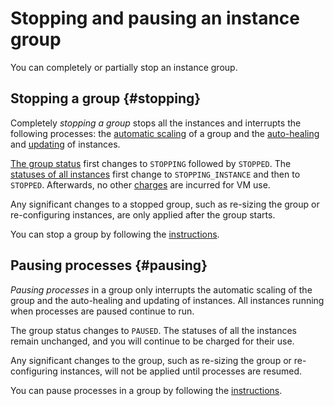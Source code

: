 # Stopping and pausing an instance group

You can completely or partially stop an instance group.

## Stopping a group {#stopping}

Completely _stopping a group_ stops all the instances and interrupts the following processes: the [automatic scaling](scale.md) of a group and the [auto-healing](autohealing.md) and [updating](deploy/index.md) of instances.

[The group status](statuses.md#group-statuses) first changes to `STOPPING` followed by `STOPPED`. The [statuses of all instances](statuses.md#vm-statuses) first change to `STOPPING_INSTANCE` and then to `STOPPED`. Afterwards, no other [charges](../../pricing.md) are incurred for VM use.

Any significant changes to a stopped group, such as re-sizing the group or re-configuring instances, are only applied after the group starts.

You can stop a group by following the [instructions](../../operations/instance-groups/stop.md).

## Pausing processes {#pausing}

_Pausing processes_ in a group only interrupts the automatic scaling of the group and the auto-healing and updating of instances. All instances running when processes are paused continue to run.

The group status changes to `PAUSED`. The statuses of all the instances remain unchanged, and you will continue to be charged for their use.

Any significant changes to the group, such as re-sizing the group or re-configuring instances, will not be applied until processes are resumed.

You can pause processes in a group by following the [instructions](../../operations/instance-groups/pause-processes.md).